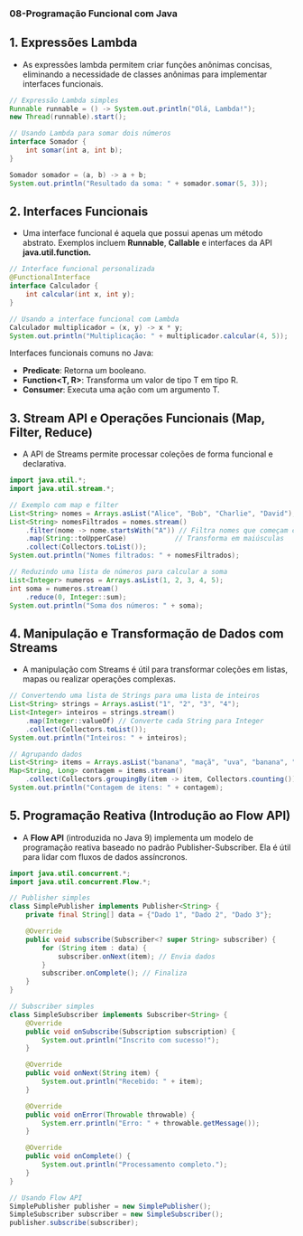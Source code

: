### 08-Programação Funcional com Java

## 1. Expressões Lambda

- As expressões lambda permitem criar funções anônimas concisas, eliminando a necessidade de classes anônimas para implementar interfaces funcionais.

```java
// Expressão Lambda simples
Runnable runnable = () -> System.out.println("Olá, Lambda!");
new Thread(runnable).start();

// Usando Lambda para somar dois números
interface Somador {
    int somar(int a, int b);
}

Somador somador = (a, b) -> a + b;
System.out.println("Resultado da soma: " + somador.somar(5, 3));
```

## 2. Interfaces Funcionais

- Uma interface funcional é aquela que possui apenas um método abstrato. Exemplos incluem **Runnable**, **Callable** e interfaces da API **java.util.function.**

```java
// Interface funcional personalizada
@FunctionalInterface
interface Calculador {
    int calcular(int x, int y);
}

// Usando a interface funcional com Lambda
Calculador multiplicador = (x, y) -> x * y;
System.out.println("Multiplicação: " + multiplicador.calcular(4, 5));
```
Interfaces funcionais comuns no Java:

- **Predicate<T>**: Retorna um booleano.
- **Function<T, R>**: Transforma um valor de tipo T em tipo R.
- **Consumer<T>**: Executa uma ação com um argumento T.


## 3. Stream API e Operações Funcionais (Map, Filter, Reduce)

- A API de Streams permite processar coleções de forma funcional e declarativa.

```java
import java.util.*;
import java.util.stream.*;

// Exemplo com map e filter
List<String> nomes = Arrays.asList("Alice", "Bob", "Charlie", "David");
List<String> nomesFiltrados = nomes.stream()
    .filter(nome -> nome.startsWith("A")) // Filtra nomes que começam com "A"
    .map(String::toUpperCase)            // Transforma em maiúsculas
    .collect(Collectors.toList());
System.out.println("Nomes filtrados: " + nomesFiltrados);

// Reduzindo uma lista de números para calcular a soma
List<Integer> numeros = Arrays.asList(1, 2, 3, 4, 5);
int soma = numeros.stream()
    .reduce(0, Integer::sum);
System.out.println("Soma dos números: " + soma);
```

## 4. Manipulação e Transformação de Dados com Streams

- A manipulação com Streams é útil para transformar coleções em listas, mapas ou realizar operações complexas.

```java
// Convertendo uma lista de Strings para uma lista de inteiros
List<String> strings = Arrays.asList("1", "2", "3", "4");
List<Integer> inteiros = strings.stream()
    .map(Integer::valueOf) // Converte cada String para Integer
    .collect(Collectors.toList());
System.out.println("Inteiros: " + inteiros);

// Agrupando dados
List<String> items = Arrays.asList("banana", "maçã", "uva", "banana", "maçã");
Map<String, Long> contagem = items.stream()
    .collect(Collectors.groupingBy(item -> item, Collectors.counting()));
System.out.println("Contagem de itens: " + contagem);
```

## 5. Programação Reativa (Introdução ao Flow API)

- A **Flow API** (introduzida no Java 9) implementa um modelo de programação reativa baseado no padrão Publisher-Subscriber. Ela é útil para lidar com fluxos de dados assíncronos.

```java
import java.util.concurrent.*;
import java.util.concurrent.Flow.*;

// Publisher simples
class SimplePublisher implements Publisher<String> {
    private final String[] data = {"Dado 1", "Dado 2", "Dado 3"};

    @Override
    public void subscribe(Subscriber<? super String> subscriber) {
        for (String item : data) {
            subscriber.onNext(item); // Envia dados
        }
        subscriber.onComplete(); // Finaliza
    }
}

// Subscriber simples
class SimpleSubscriber implements Subscriber<String> {
    @Override
    public void onSubscribe(Subscription subscription) {
        System.out.println("Inscrito com sucesso!");
    }

    @Override
    public void onNext(String item) {
        System.out.println("Recebido: " + item);
    }

    @Override
    public void onError(Throwable throwable) {
        System.err.println("Erro: " + throwable.getMessage());
    }

    @Override
    public void onComplete() {
        System.out.println("Processamento completo.");
    }
}

// Usando Flow API
SimplePublisher publisher = new SimplePublisher();
SimpleSubscriber subscriber = new SimpleSubscriber();
publisher.subscribe(subscriber);
```

